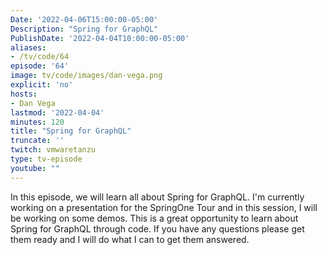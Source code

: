 ```yaml
---
Date: '2022-04-06T15:00:00-05:00'
Description: "Spring for GraphQL"
PublishDate: '2022-04-04T10:00:00-05:00'
aliases:
- /tv/code/64
episode: '64'
image: tv/code/images/dan-vega.png
explicit: 'no'
hosts:
- Dan Vega
lastmod: '2022-04-04'
minutes: 120
title: "Spring for GraphQL"
truncate: ''
twitch: vmwaretanzu
type: tv-episode
youtube: ""
---
```


In this episode, we will learn all about Spring for GraphQL. I'm currently working on a presentation for the SpringOne Tour and in this session, I will be working on some demos. This is a great opportunity to learn about Spring for GraphQL through code. If you have any questions please get them ready and I will do what I can to get them answered.

